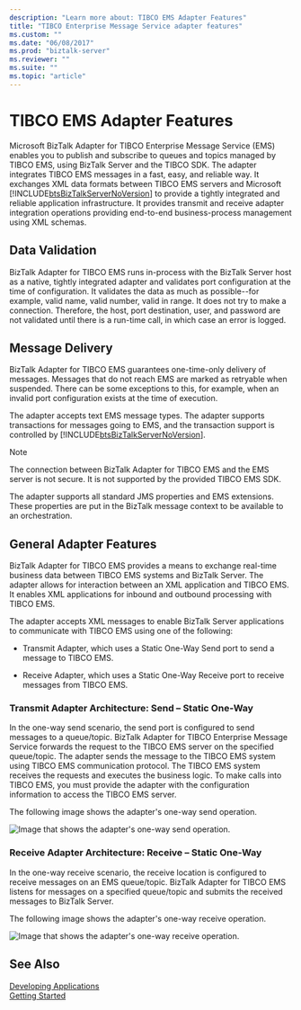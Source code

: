 ```yaml
---
description: "Learn more about: TIBCO EMS Adapter Features"
title: "TIBCO Enterprise Message Service adapter features"
ms.custom: ""
ms.date: "06/08/2017"
ms.prod: "biztalk-server"
ms.reviewer: ""
ms.suite: ""
ms.topic: "article"
---
```

# TIBCO EMS Adapter Features
Microsoft BizTalk Adapter for TIBCO Enterprise Message Service (EMS) enables you to publish and subscribe to queues and topics managed by TIBCO EMS, using BizTalk Server and the TIBCO SDK. The adapter integrates TIBCO EMS messages in a fast, easy, and reliable way. It exchanges XML data formats between TIBCO EMS servers and Microsoft [!INCLUDE[btsBizTalkServerNoVersion](../includes/btsbiztalkservernoversion-md.md)] to provide a tightly integrated and reliable application infrastructure. It provides transmit and receive adapter integration operations providing end-to-end business-process management using XML schemas.  
  
## Data Validation  
 BizTalk Adapter for TIBCO EMS runs in-process with the BizTalk Server host as a native, tightly integrated adapter and validates port configuration at the time of configuration. It validates the data as much as possible--for example, valid name, valid number, valid in range. It does not try to make a connection. Therefore, the host, port destination, user, and password are not validated until there is a run-time call, in which case an error is logged.  
  
## Message Delivery  
 BizTalk Adapter for TIBCO EMS guarantees one-time-only delivery of messages. Messages that do not reach EMS are marked as retryable when suspended. There can be some exceptions to this, for example, when an invalid port configuration exists at the time of execution.  
  
 The adapter accepts text EMS message types.  The adapter supports transactions for messages going to EMS, and the transaction support is controlled by [!INCLUDE[btsBizTalkServerNoVersion](../includes/btsbiztalkservernoversion-md.md)].  
  
> [!NOTE]
>  The connection between BizTalk Adapter for TIBCO EMS and the EMS server is not secure. It is not supported by the provided TIBCO EMS SDK.  
  
 The adapter supports all standard JMS properties and EMS extensions. These properties are put in the BizTalk message context to be available to an orchestration.  
  
## General Adapter Features  
 BizTalk Adapter for TIBCO EMS provides a means to exchange real-time business data between TIBCO EMS systems and BizTalk Server. The adapter allows for interaction between an XML application and TIBCO EMS. It enables XML applications for inbound and outbound processing with TIBCO EMS.  
  
 The adapter accepts XML messages to enable BizTalk Server applications to communicate with TIBCO EMS using one of the following:  
  
-   Transmit Adapter, which uses a Static One-Way Send port to send a message to TIBCO EMS.  
  
-   Receive Adapter, which uses a Static One-Way Receive port to receive messages from TIBCO EMS.  
  
### Transmit Adapter Architecture: Send – Static One-Way  
 In the one-way send scenario, the send port is configured to send messages to a queue/topic. BizTalk Adapter for TIBCO Enterprise Message Service forwards the request to the TIBCO EMS server on the specified queue/topic. The adapter sends the message to the TIBCO EMS system using TIBCO EMS communication protocol. The TIBCO EMS system receives the requests and executes the business logic. To make calls into TIBCO EMS, you must provide the adapter with the configuration information to access the TIBCO EMS server.  
  
 The following image shows the adapter's one-way send operation.  
  
 ![Image that shows the adapter's one-way send operation.](../core/media/tibcoems-architecture-send.gif "TIBCOEMS_architecture_send")  
  
### Receive Adapter Architecture: Receive – Static One-Way  
 In the one-way receive scenario, the receive location is configured to receive messages on an EMS queue/topic. BizTalk Adapter for TIBCO EMS listens for messages on a specified queue/topic and submits the received messages to BizTalk Server.  
  
 The following image shows the adapter's one-way receive operation.  
  
 ![Image that shows the adapter's one-way receive operation.](../core/media/tibcoems-architecture-receive.gif "TIBCOEMS_architecture_receive")  
  
## See Also  
 [Developing Applications](../core/developing-applications5.md)   
 [Getting Started](../core/getting-started-with-biztalk-adapter-for-tibco-enterprise-message-service.md)
